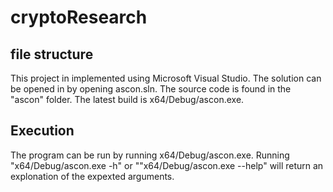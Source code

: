 # cryptoResearch
## file structure
This project in implemented using Microsoft Visual Studio. The solution can be opened in by opening ascon.sln.
The source code is found in the "ascon" folder.
The latest build is x64/Debug/ascon.exe.

## Execution
The program can be run by running x64/Debug/ascon.exe.
Running "x64/Debug/ascon.exe -h" or ""x64/Debug/ascon.exe --help" will return an explonation of the expexted arguments.
